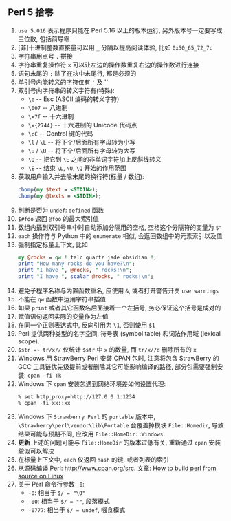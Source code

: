 ## Perl 5 拾零

1. `use 5.016` 表示程序只能在 Perl 5.16 以上的版本运行,
   另外版本号一定要写成三位数, 包括前导零
1. [非]十进制整数直接量可以用 `_` 分隔以提高阅读体验,
   比如 `0x50_65_72_7c`
1. 字符串用点号 `.` 拼接
1. 字符串重复操作符 `x` 可以让左边的操作数重复右边的操作数进行连接
1. 语句末尾的 `;` 除了在块中末尾行, 都是必须的
1. 单引号内能转义的字符仅有 `'` 及 '\'
1. 双引号内字符串的转义字符有(特殊):
   - `\e` -- Esc (ASCII 编码的转义字符)
   - `\007` -- 八进制
   - `\x7f` -- 十六进制
   - `\x{2744}` -- 十六进制的 Unicode 代码点
   - `\cC` -- Control 键的代码
   - `\l` / `\L` -- 将下个/后面所有字母转为小写
   - `\u` / `\U` -- 将下个/后面所有字母转为大写
   - `\Q` -- 把它到 `\E` 之间的非单词字符加上反斜线转义
   - `\E` -- 结束 `\L`, `\U`, `\Q` 开始的作用范围
1. 获取用户输入并去除末尾的换行符(标量 / 数组):
   ```perl
   chomp(my $text = <STDIN>);
   chomp(my @texts = <STDIN>);
   ```
1. 判断是否为 `undef`: `defined` 函数
1. `$#foo` 返回 `@foo` 的最大索引值
1. 数组内插到双引号串中时自动添加分隔用的空格, 空格这个分隔符的变量为 `$"`
1. `each` 操作符与 Python 中的 `enumerate` 相似, 会返回数组中的元素索引以及值
1. 强制指定标量上下文, 比如
   ```perl
   my @rocks = qw ! talc quartz jade obsidian !;
   print "How many rocks do you have?\n";
   print "I have ", @rocks, " rocks!\n";
   print "I have ", scalar @rocks, " rocks!\n";
   ```
1. 避免子程序名称与内置函数重名, 应使用 `&`, 或者打开警告开关 `use warnings`
1. 不能在 `qw` 函数中运用字符串插值
1. 如果 `print` 或者其它函数名后面接着一个左括号, 务必保证这个括号是成对的
1. 赋值语句返回实际的变量作为左值
1. 在同一个正则表达式中, 反向引用为 `\1`, 否则使用 `$1`
1. Perl 提供两种类型的名字空间, 符号表 (symbol table) 和词法作用域
   (lexical scope).
1. `$str =~ tr/x//` 仅统计 `$str` 中 `x` 的数量, 而 `tr/x//d` 删除所有的 `x`
1. Windows 用 StrawBerry Perl 安装 CPAN 包时, 注意将包含 StrawBerry 的 GCC
   工具链优先级提前或者删除其它可能影响编译的路径,
   部分包需要强制安装: `cpan -fi Tk`
1. Windows 下 `cpan` 安装包遇到网络环境差如何设置代理:
   ```
   % set http_proxy=http://127.0.0.1:1234
   % cpan -fi xx::xx
   ```
1. Windows 下 `Strawberry Perl` 的 `portable` 版本中,
   `\Strawberry\perl\vendor\lib\Portable` 会覆盖掉模块 `File::Homedir`,
   导致结果可能与预期不同, 应改用 `File::HomeDir::Windows`.
1. **更新** 上述的问题可能与 `File::HomeDir` 的版本过低有关,
   重新通过 `cpan` 安装貌似可以解决
1. 在标量上下文中, `each` 仅返回 `hash` 的键, 或者列表的索引
1. 从源码编译 Perl: http://www.cpan.org/src.
   文章: [How to build perl from source on Linux](https://perlmaven.com/how-to-build-perl-from-source-code)
1. 关于 Perl 命令行参数 `-0`:
   - `-0`: 相当于 `$/ = "\0"`
   - `-00`: 相当于 `$/ = ""`, 段落模式
   - `-0777`: 相当于 `$/ = undef`, 啜食模式
